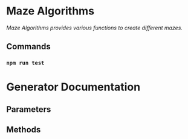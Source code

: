 # Maze Algorithms
*Maze Algorithms provides various functions to create different mazes.*

## Commands
### `npm run test`

# Generator Documentation
## Parameters
## Methods
